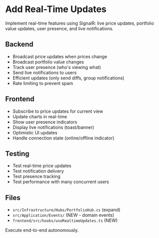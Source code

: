 # Add Real-Time Updates

Implement real-time features using SignalR: live price updates, portfolio value updates, user presence, and live notifications.

## Backend
- Broadcast price updates when prices change
- Broadcast portfolio value changes
- Track user presence (who's viewing what)
- Send live notifications to users
- Efficient updates (only send diffs, group notifications)
- Rate limiting to prevent spam

## Frontend
- Subscribe to price updates for current view
- Update charts in real-time
- Show user presence indicators
- Display live notifications (toast/banner)
- Optimistic UI updates
- Handle connection state (online/offline indicator)

## Testing
- Test real-time price updates
- Test notification delivery
- Test presence tracking
- Test performance with many concurrent users

## Files
- `src/Infrastructure/Hubs/PortfolioHub.cs` (expand)
- `src/Application/Events/` (NEW - domain events)
- `frontend/src/hooks/useRealtimeUpdates.ts` (NEW)

Execute end-to-end autonomously.
